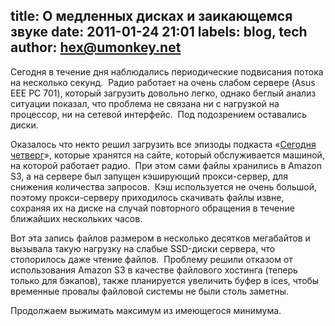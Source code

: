 title: О медленных дисках и заикающемся звуке
date: 2011-01-24 21:01
labels: blog, tech
author: hex@umonkey.net
---
Сегодня в течение дня наблюдались периодические подвисания потока на несколько
секунд.  Радио работает на очень слабом сервере (Asus EEE PC 701), который
загрузить довольно легко, однако беглый анализ ситуации показал, что проблема не
связана ни с нагрузкой на процессор, ни на сетевой интерфейс.  Под подозрением
оставались диски.

Оказалось что некто решил загрузить все эпизоды подкаста «[Сегодня
четверг][aw]», которые хранятся на сайте, который обслуживается машиной, на
которой работает радио.  При этом сами файлы хранились в Amazon S3, а на сервере
был запущен кэширующий прокси-сервер, для снижения количества запросов.  Кэш
используется не очень большой, поэтому прокси-серверу приходилось скачивать
файлы извне, сохраняя их на диске на случай повторного обращения в течение
ближайших нескольких часов.

Вот эта запись файлов размером в несколько десятков мегабайтов и вызывала такую
нагрузку на слабые SSD-диски сервера, что стопорилось даже чтение файлов. 
Проблему решили отказом от использования Amazon S3 в качестве файлового хостинга
(теперь только для бэкапов), также планируется увеличить буфер в ices, чтобы
временные провалы файловой системы не были столь заметны.

Продолжаем выжимать максимум из имеющегося минимума.

[aw]: http://afterwednesday.rpod.ru/
